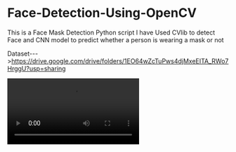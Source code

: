 # Face-Detection-Using-OpenCV
This is a Face Mask Detection Python script
I have Used CVlib to detect Face and CNN model to predict whether a person is wearing a mask or not

Dataset--->https://drive.google.com/drive/folders/1EO64wZcTuPws4djMxeEITA_RWo7HrggU?usp=sharing 


![alt text](https://github.com/VAMSINADH2000/Face-Detection-Using-OpenCV/blob/main/face%20Mask%20detection.mp4?raw=true)


